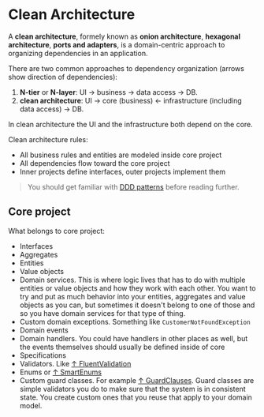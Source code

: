 # Clean Architecture

A **clean architecture**, formely known as **onion architecture**, **hexagonal architecture**, **ports and adapters**, is a domain-centric approach to organizing dependencies in an application.

There are two common approaches to dependency organization (arrows show direction of dependencies):

1. **N-tier** or **N-layer**: UI →  business → data access → DB.
2. **clean architecture**: UI  → core (business) ← infrastructure (including data access) → DB.

In clean architecture the UI and the infrastructure both depend on the core.

Clean architecture rules:

- All business rules and entities are modeled inside core project
- All dependencies flow toward the core project
- Inner projects define interfaces, outer projects implement them

> You should get familiar with [DDD patterns](ddd.md) before reading further.

## Core project

What belongs to core project:

- Interfaces
- Aggregates
- Entities
- Value objects
- Domain services. This is where logic lives that has to do with multiple entities or value objects and how they work with each other. You want to try and put as much behavior into your entities, aggregates and value objects as you can, but sometimes it doesn't belong to one of those and so you have domain services for that type of thing.
- Custom domain exceptions. Something like `CustomerNotFoundException`
- Domain events
- Domain handlers. You could have handlers in other places as well, but the events themselves should usually be defined inside of core
- Specifications
- Validators. Like [↑ FluentValidation](https://github.com/FluentValidation/FluentValidation)
- Enums or [↑ SmartEnums](https://github.com/ardalis/SmartEnum)
- Custom guard classes. For example [↑ GuardClauses](https://github.com/ardalis/GuardClauses). Guard classes are simple validators you do to make sure that the system is in consistent state. You create custom ones that you reuse that apply to your domain model.
